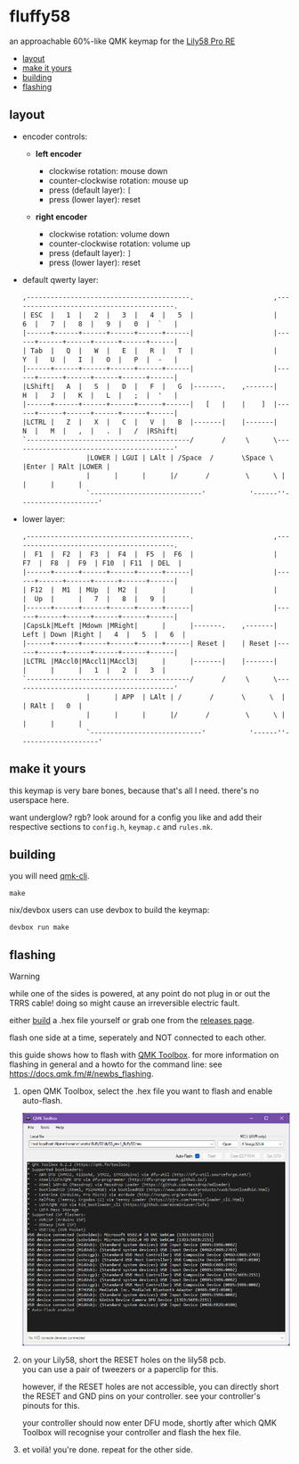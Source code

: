 # fluffy58

an approachable 60%-like QMK keymap for the [Lily58 Pro RE](https://github.com/kissetfall/Lily58-Pro-RE)

- [layout](#layout)
- [make it yours](#make-it-yours)
- [building](#building)
- [flashing](#flashing)

## layout

- encoder controls:

  - **left encoder**
    - clockwise rotation: mouse down
    - counter-clockwise rotation: mouse up
    - press (default layer): `[`
    - press (lower layer): reset

  - **right encoder**
    - clockwise rotation: volume down
    - counter-clockwise rotation: volume up
    - press (default layer): `]`
    - press (lower layer): reset

- default qwerty layer:

  ```text
  ,-----------------------------------------.                    ,-----------------------------------------.
  | ESC  |   1  |   2  |   3  |   4  |   5  |                    |   6  |   7  |   8  |   9  |   0  |  `   |
  |------+------+------+------+------+------|                    |------+------+------+------+------+------|
  | Tab  |   Q  |   W  |   E  |   R  |   T  |                    |   Y  |   U  |   I  |   O  |   P  |  -   |
  |------+------+------+------+------+------|                    |------+------+------+------+------+------|
  |LShift|   A  |   S  |   D  |   F  |   G  |-------.    ,-------|   H  |   J  |   K  |   L  |   ;  |  '   |
  |------+------+------+------+------+------|   [   |    |    ]  |------+------+------+------+------+------|
  |LCTRL |   Z  |   X  |   C  |   V  |   B  |-------|    |-------|   N  |   M  |   ,  |   .  |   /  |RShift|
  `-----------------------------------------/       /     \      \-----------------------------------------'
                  |LOWER | LGUI | LAlt | /Space  /       \Space \  |Enter | RAlt |LOWER |
                  |      |      |      |/       /         \      \ |      |      |      |
                  `----------------------------'           '------''--------------------'
  ```

- lower layer:

  ```text
  ,-----------------------------------------.                    ,-----------------------------------------.
  |  F1  |  F2  |  F3  |  F4  |  F5  |  F6  |                    |  F7  |  F8  |  F9  | F10  | F11  | DEL  |
  |------+------+------+------+------+------|                    |------+------+------+------+------+------|
  | F12  |  M1  | MUp  |  M2  |      |      |                    |      |  Up  |      |   7  |   8  |   9  |
  |------+------+------+------+------+------|                    |------+------+------+------+------+------|
  |CapsLk|MLeft |Mdown |MRight|      |      |-------.    ,-------| Left | Down |Right |   4  |   5  |   6  |
  |------+------+------+------+------+------| Reset |    | Reset |------+------+------+------+------+------|
  |LCTRL |MAccl0|MAccl1|MAccl3|      |      |-------|    |-------|      |      |      |   1  |   2  |   3  |
  `-----------------------------------------/       /     \      \-----------------------------------------'
                  |      | APP  | LAlt | /       /       \      \  |      | RAlt |   0  |
                  |      |      |      |/       /         \      \ |      |      |      |
                  `----------------------------'           '------''--------------------'
  ```

## make it yours

this keymap is very bare bones, because that's all I need. there's no userspace here.

want underglow? rgb? look around for a config you like and add their respective sections
to `config.h`, `keymap.c` and `rules.mk`.

## building

you will need [qmk-cli](https://docs.qmk.fm/#/newbs_getting_started?id=set-up-your-environment).

```shell
make
```

nix/devbox users can use devbox to build the keymap:

```shell
devbox run make
```

## flashing

> [!WARNING]
> while one of the sides is powered, at any point do not plug in or out the TRRS cable!
> doing so might cause an irreversible electric fault.

either [build](#building) a .hex file yourself or grab one from the
[releases page](https://github.com/markjoshwel/fluffy58/releases).

flash one side at a time, seperately and NOT connected to each other.

this guide shows how to flash with [QMK Toolbox](https://github.com/qmk/qmk_toolbox).
for more information on flashing in general and a howto for the command line:
see <https://docs.qmk.fm/#/newbs_flashing>.

1. open QMK Toolbox, select the .hex file you want to flash and enable auto-flash.

   ![QMK Toolbox](./imgs/toolbox-0.png)

2. on your Lily58, short the RESET holes on the lily58 pcb.  
   you can use a pair of tweezers or a paperclip for this.

   however, if the RESET holes are not accessible, you can directly short the RESET and
   GND pins on your controller. see your controller's pinouts for this.

   your controller should now enter DFU mode, shortly after which QMK Toolbox will
   recognise your controller and flash the hex file.

3. et voilà! you're done. repeat for the other side.
